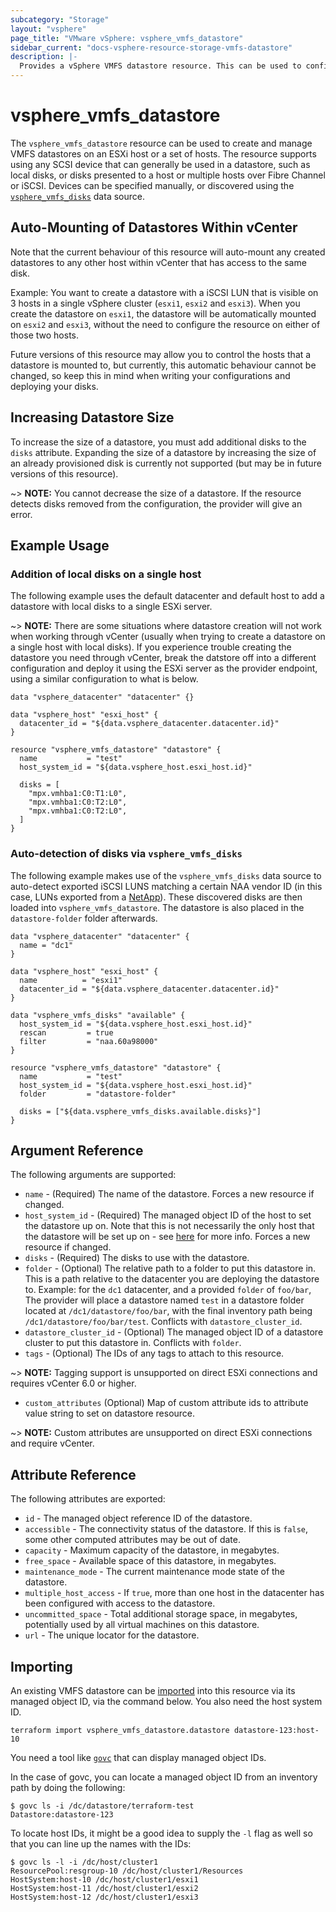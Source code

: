 ```yaml
---
subcategory: "Storage"
layout: "vsphere"
page_title: "VMware vSphere: vsphere_vmfs_datastore"
sidebar_current: "docs-vsphere-resource-storage-vmfs-datastore"
description: |-
  Provides a vSphere VMFS datastore resource. This can be used to configure a VMFS datastore on a host or set of hosts.
---
```


# vsphere\_vmfs\_datastore

The `vsphere_vmfs_datastore` resource can be used to create and manage VMFS
datastores on an ESXi host or a set of hosts. The resource supports using any
SCSI device that can generally be used in a datastore, such as local disks, or
disks presented to a host or multiple hosts over Fibre Channel or iSCSI.
Devices can be specified manually, or discovered using the
[`vsphere_vmfs_disks`][data-source-vmfs-disks] data source.

[data-source-vmfs-disks]: /docs/providers/vsphere/d/vmfs_disks.html 

## Auto-Mounting of Datastores Within vCenter

Note that the current behaviour of this resource will auto-mount any created
datastores to any other host within vCenter that has access to the same disk.

Example: You want to create a datastore with a iSCSI LUN that is visible on 3
hosts in a single vSphere cluster (`esxi1`, `esxi2` and `esxi3`). When you
create the datastore on `esxi1`, the datastore will be automatically mounted on
`esxi2` and `esxi3`, without the need to configure the resource on either of
those two hosts.

Future versions of this resource may allow you to control the hosts that a
datastore is mounted to, but currently, this automatic behaviour cannot be
changed, so keep this in mind when writing your configurations and deploying
your disks.

## Increasing Datastore Size

To increase the size of a datastore, you must add additional disks to the
`disks` attribute. Expanding the size of a datastore by increasing the size of
an already provisioned disk is currently not supported (but may be in future
versions of this resource).

~> **NOTE:** You cannot decrease the size of a datastore. If the resource
detects disks removed from the configuration, the provider will give an error. 

[cmd-taint]: /docs/commands/taint.html

## Example Usage

### Addition of local disks on a single host

The following example uses the default datacenter and default host to add a
datastore with local disks to a single ESXi server.

~> **NOTE:** There are some situations where datastore creation will not work
when working through vCenter (usually when trying to create a datastore on a
single host with local disks). If you experience trouble creating the datastore
you need through vCenter, break the datstore off into a different configuration
and deploy it using the ESXi server as the provider endpoint, using a similar
configuration to what is below.

```hcl
data "vsphere_datacenter" "datacenter" {}

data "vsphere_host" "esxi_host" {
  datacenter_id = "${data.vsphere_datacenter.datacenter.id}"
}

resource "vsphere_vmfs_datastore" "datastore" {
  name           = "test"
  host_system_id = "${data.vsphere_host.esxi_host.id}"

  disks = [
    "mpx.vmhba1:C0:T1:L0",
    "mpx.vmhba1:C0:T2:L0",
    "mpx.vmhba1:C0:T2:L0",
  ]
}
```

### Auto-detection of disks via `vsphere_vmfs_disks`

The following example makes use of the
`vsphere_vmfs_disks` data source to auto-detect
exported iSCSI LUNS matching a certain NAA vendor ID (in this case, LUNs
exported from a [NetApp][ext-netapp]). These discovered disks are then loaded
into `vsphere_vmfs_datastore`. The datastore is also placed in the
`datastore-folder` folder afterwards.

[ext-netapp]: https://kb.netapp.com/support/s/article/ka31A0000000rLRQAY/how-to-match-a-lun-s-naa-number-to-its-serial-number?language=en_US

```hcl
data "vsphere_datacenter" "datacenter" {
  name = "dc1"
}

data "vsphere_host" "esxi_host" {
  name          = "esxi1"
  datacenter_id = "${data.vsphere_datacenter.datacenter.id}"
}

data "vsphere_vmfs_disks" "available" {
  host_system_id = "${data.vsphere_host.esxi_host.id}"
  rescan         = true
  filter         = "naa.60a98000"
}

resource "vsphere_vmfs_datastore" "datastore" {
  name           = "test"
  host_system_id = "${data.vsphere_host.esxi_host.id}"
  folder         = "datastore-folder"

  disks = ["${data.vsphere_vmfs_disks.available.disks}"]
}
```

## Argument Reference

The following arguments are supported:

* `name` - (Required) The name of the datastore. Forces a new resource if
  changed.
* `host_system_id` - (Required) The managed object ID of
  the host to set the datastore up on. Note that this is not necessarily the
  only host that the datastore will be set up on - see
  [here](#auto-mounting-of-datastores-within-vcenter) for more info. Forces a
  new resource if changed.
* `disks` - (Required) The disks to use with the datastore.
* `folder` - (Optional) The relative path to a folder to put this datastore in.
  This is a path relative to the datacenter you are deploying the datastore to.
  Example: for the `dc1` datacenter, and a provided `folder` of `foo/bar`,
  The provider will place a datastore named `test` in a datastore folder
  located at `/dc1/datastore/foo/bar`, with the final inventory path being
  `/dc1/datastore/foo/bar/test`. Conflicts with
  `datastore_cluster_id`.
* `datastore_cluster_id` - (Optional) The managed object
  ID of a datastore cluster to put this datastore in.
  Conflicts with `folder`.
* `tags` - (Optional) The IDs of any tags to attach to this resource. 

~> **NOTE:** Tagging support is unsupported on direct ESXi connections and
requires vCenter 6.0 or higher.

* `custom_attributes` (Optional) Map of custom attribute ids to attribute 
   value string to set on datastore resource. 
   
~> **NOTE:** Custom attributes are unsupported on direct ESXi connections 
and require vCenter.

## Attribute Reference

The following attributes are exported:

* `id` - The managed object reference ID of the datastore.
* `accessible` - The connectivity status of the datastore. If this is `false`,
  some other computed attributes may be out of date.
* `capacity` - Maximum capacity of the datastore, in megabytes.
* `free_space` - Available space of this datastore, in megabytes.
* `maintenance_mode` - The current maintenance mode state of the datastore.
* `multiple_host_access` - If `true`, more than one host in the datacenter has
  been configured with access to the datastore.
* `uncommitted_space` - Total additional storage space, in megabytes,
  potentially used by all virtual machines on this datastore.
* `url` - The unique locator for the datastore.

## Importing

An existing VMFS datastore can be [imported][docs-import] into this resource
via its managed object ID, via the command below. You also need the host system
ID.

[docs-import]: https://www.terraform.io/docs/import/index.html

```
terraform import vsphere_vmfs_datastore.datastore datastore-123:host-10
```

You need a tool like [`govc`][ext-govc] that can display managed object IDs.

[ext-govc]: https://github.com/vmware/govmomi/tree/master/govc

In the case of govc, you can locate a managed object ID from an inventory path
by doing the following:

```
$ govc ls -i /dc/datastore/terraform-test
Datastore:datastore-123
```

To locate host IDs, it might be a good idea to supply the `-l` flag as well so
that you can line up the names with the IDs:

```
$ govc ls -l -i /dc/host/cluster1
ResourcePool:resgroup-10 /dc/host/cluster1/Resources
HostSystem:host-10 /dc/host/cluster1/esxi1
HostSystem:host-11 /dc/host/cluster1/esxi2
HostSystem:host-12 /dc/host/cluster1/esxi3
```
